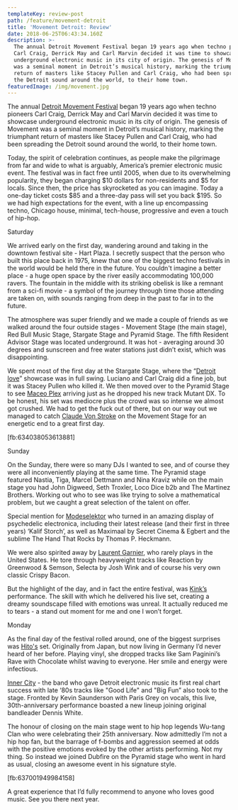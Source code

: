 ```yaml
---
templateKey: review-post
path: /feature/movement-detroit
title: 'Movement Detroit: Review'
date: 2018-06-25T06:43:34.160Z
description: >-
  The annual Detroit Movement Festival began 19 years ago when techno pioneers
  Carl Craig, Derrick May and Carl Marvin decided it was time to showcase
  underground electronic music in its city of origin. The genesis of Movement
  was a seminal moment in Detroit’s musical history, marking the triumphant
  return of masters like Stacey Pullen and Carl Craig, who had been spreading
  the Detroit sound around the world, to their home town. 
featuredImage: /img/movement.jpg
---
```

The annual [Detroit Movement Festival](http://movement.us) began 19 years ago when techno pioneers Carl Craig, Derrick May and Carl Marvin decided it was time to showcase underground electronic music in its city of origin. The genesis of Movement was a seminal moment in Detroit’s musical history, marking the triumphant return of masters like Stacey Pullen and Carl Craig, who had been spreading the Detroit sound around the world, to their home town. 

Today, the spirit of celebration continues, as people make the pilgrimage from far and wide to what is arguably, America’s premier electronic music event. The festival was in fact free until 2005, when due to its overwhelming popularity, they began charging $10 dollars for non-residents and $5 for locals. Since then, the price has skyrocketed as you can imagine. Today a one-day ticket costs $85 and a three-day pass will set you back $195. So we had high expectations for the event, with a line up encompassing techno, Chicago house, minimal, tech-house, progressive and even a touch of hip-hop.

Saturday

We arrived early on the first day, wandering around and taking in the downtown festival site - Hart Plaza. I secretly suspect that the person who built this place back in 1975, knew that one of the biggest techno festivals in the world would be held there in the future. You couldn't imagine a better place - a huge open space by the river easily accommodating 100,000 ravers. The fountain in the middle with its striking obelisk is like a remnant from a sci-fi movie - a symbol of the journey through time those attending are taken on, with sounds ranging from deep in the past to far in to the future.

The atmosphere was super friendly and we made a couple of friends as we walked around the four outside stages - Movement Stage (the main stage), Red Bull Music Stage, Stargate Stage and Pyramid Stage. The fifth Resident Advisor Stage was located underground. It was hot - averaging around 30 degrees and sunscreen and free water stations just didn’t exist, which was disappointing.

We spent most of the first day at the Stargate Stage, where the “[Detroit love](https://www.facebook.com/detroitloveofficial/)” showcase was in full swing. Luciano and Carl Craig did a fine job, but it was Stacey Pullen who killed it. We then moved over to the Pyramid Stage to see [Maceo Plex](https://www.facebook.com/MaceoPlex/) arriving just as he dropped his new track Mutant DX. To be honest, his set was mediocre plus the crowd was so intense we almost got crushed. We had to get the fuck out of there, but on our way out we managed to catch [Claude Von Stroke](https://www.facebook.com/Claude.VonStroke/) on the Movement Stage for an energetic end to a great first day.

\[fb:634038053613881]

Sunday

On the Sunday, there were so many DJs I wanted to see, and of course they were all inconveniently playing at the same time. The Pyramid stage featured Nastia, Tiga, Marcel Dettmann and Nina Kraviz while on the main stage you had John Digweed, Seth Troxler, Loco Dice b2b and The Martinez Brothers. Working out who to see was like trying to solve a mathematical problem, but we caught a great selection of the talent on offer.

Special mention for [Modeselektor](https://www.facebook.com/MDSLKTR/) who turned in an amazing display of psychedelic electronica, including their latest release (and their first in three years) ‘Kalif Storch’, as well as Maximaal by Secret Cinema & Egbert and the sublime The Hand That Rocks by Thomas P. Heckmann.

We were also spirited away by [Laurent Garnier](https://www.facebook.com/laurentgarnierofficial/), who rarely plays in the United States. He tore through heavyweight tracks like Reaction by Greenwood & Semson, Selecta﻿ by Josh Wink and of course his very own classic Crispy Bacon.

But the highlight of the day, and in fact the entire festival, was [Kink’s](https://www.facebook.com/kink303/) performance. The skill with which he delivered his live set, creating a dreamy soundscape filled with emotions was unreal. It actually reduced me to tears - a stand out moment for me and one I won’t forget.

Monday

As the final day of the festival rolled around, one of the biggest surprises was [Hito's](https://www.facebook.com/hitoloveberlin/) set. Originally from Japan, but now living in Germany I’d never heard of her before. Playing vinyl, she dropped tracks like Sam Paginini’s Rave with Chocolate whilst waving to everyone. Her smile and energy were infectious. 

[Inner City](https://www.facebook.com/InnerCityDetroit/) - the band who gave Detroit electronic music its first real chart success with late ‘80s tracks like "Good Life" and "Big Fun” also took to the stage. Fronted by Kevin Saunderson with Paris Grey on vocals, this live, 30th-anniversary performance boasted a new lineup joining original bandleader Dennis White.

The honour of closing on the main stage went to hip hop legends Wu-tang Clan who were celebrating their 25th anniversary. Now admittedly I’m not a hip hop fan, but the barrage of f-bombs and aggression seemed at odds with the positive emotions evoked by the other artists performing. Not my thing. So instead we joined Dubfire on the Pyramid stage who went in hard as usual, closing an awesome event in his signature style.

\[fb:637001949984158]

A great experience that I’d fully recommend to anyone who loves good music. See you there next year.
